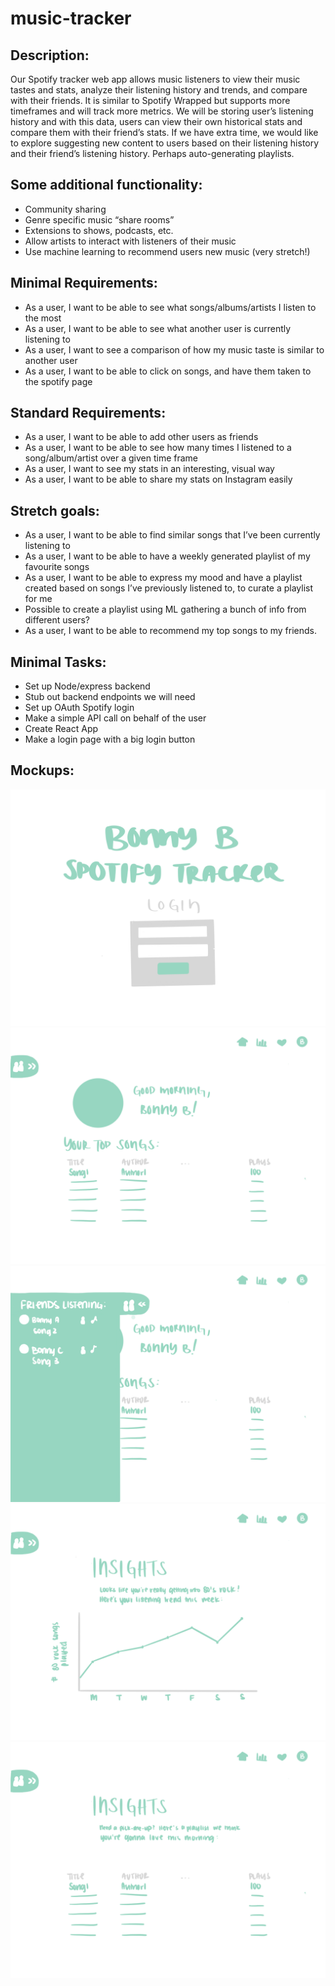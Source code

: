 # music-tracker

## Description:
Our Spotify tracker web app allows music listeners to view their music tastes and stats, analyze their listening history and trends, and compare with their friends. It is similar to Spotify Wrapped but supports more timeframes and will track more metrics. We will be storing user’s listening history and with this data, users can view their own historical stats and compare them with their friend’s stats. If we have extra time, we would like to explore suggesting new content to users based on their listening history and their friend’s listening history. Perhaps auto-generating playlists.

## Some additional functionality: 
- Community sharing
- Genre specific music “share rooms”
- Extensions to shows, podcasts, etc.
- Allow artists to interact with listeners of their music
- Use machine learning to recommend users new music (very stretch!)

## Minimal Requirements:
- As a user, I want to be able to see what songs/albums/artists I listen to the most
- As a user, I want to be able to see what another user is currently listening to
- As a user, I want to see a comparison of how my music taste is similar to another user
- As a user, I want to be able to click on songs, and have them taken to the spotify page

## Standard Requirements:
- As a user, I want to be able to add other users as friends
- As a user, I want to be able to see how many times I listened to a song/album/artist over a given time frame
- As a user, I want to see my stats in an interesting, visual way
- As a user, I want to be able to share my stats on Instagram easily

## Stretch goals:
- As a user, I want to be able to find similar songs that I’ve been currently listening to
- As a user, I want to be able to have a weekly generated playlist of my favourite songs
- As a user, I want to be able to express my mood and have a playlist created based on songs I’ve previously listened to, to curate a playlist for me
- Possible to create a playlist using ML gathering a bunch of info from different users?
- As a user, I want to be able to recommend my top songs to my friends.

## Minimal Tasks:
- Set up Node/express backend
- Stub out backend endpoints we will need
- Set up OAuth Spotify login
- Make a simple API call on behalf of the user
- Create React App
- Make a login page with a big login button



## Mockups:

![Mockup 1](https://raw.githubusercontent.com/BonnyBTakesCS455/music-tracker/main/login.png)
![Mockup 2](https://raw.githubusercontent.com/BonnyBTakesCS455/music-tracker/main/home.png)
![Mockup 3](https://raw.githubusercontent.com/BonnyBTakesCS455/music-tracker/main/friends.png)
![Mockup 4](https://raw.githubusercontent.com/BonnyBTakesCS455/music-tracker/main/insights_graph.png)
![Mockup 5](https://raw.githubusercontent.com/BonnyBTakesCS455/music-tracker/main/recommended.png)
